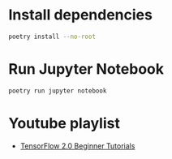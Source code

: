 # Install dependencies
```bash
poetry install --no-root
```

# Run Jupyter Notebook
```bash
poetry run jupyter notebook
```

# Youtube playlist
- [TensorFlow 2.0 Beginner Tutorials](https://www.youtube.com/playlist?list=PLhhyoLH6IjfxVOdVC1P1L5z5azs0XjMsb)